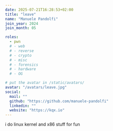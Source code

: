 ```yaml
---
date: 2025-07-21T16:28:53+02:00
title: "leave"
name: "Manuele Pandolfi"
join_year: 2024
join_month: 05

roles:
  - pwn
  # - web
  # - reverse
  # - crypto
  # - misc
  # - forensics
  # - hardware
  # - OG

# put the avatar in /static/avatars/
avatar: "/avatars/leave.jpg"
social:
  mail: ""
  github: "https://github.com/manuele-pandolfi"
  linkedin: ""
  website: "https://kqx.io"
---
```


i do linux kernel and x86 stuff for fun
